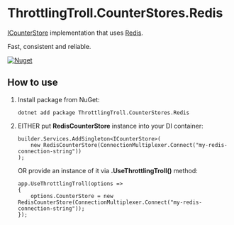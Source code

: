 # ThrottlingTroll.CounterStores.Redis

[ICounterStore](https://github.com/ThrottlingTroll/ThrottlingTroll/blob/main/ThrottlingTroll.Core/CounterStores/ICounterStore.cs) 
implementation that uses [Redis](https://redis.io).

Fast, consistent and reliable.

[<img alt="Nuget" src="https://img.shields.io/nuget/dt/ThrottlingTroll.CounterStores.Redis?label=ThrottlingTroll.CounterStores.Redis%20downloads">](https://www.nuget.org/packages/ThrottlingTroll.CounterStores.Redis)


## How to use

1. Install package from NuGet:
    ```
    dotnet add package ThrottlingTroll.CounterStores.Redis
    ```

2. EITHER put **RedisCounterStore** instance into your DI container:

    ```
    builder.Services.AddSingleton<ICounterStore>(
        new RedisCounterStore(ConnectionMultiplexer.Connect("my-redis-connection-string"))
    );
    ```
     OR provide an instance of it via **.UseThrottlingTroll()** method:

    ```
    app.UseThrottlingTroll(options =>
    {
        options.CounterStore = new RedisCounterStore(ConnectionMultiplexer.Connect("my-redis-connection-string"));
    });
    ```
